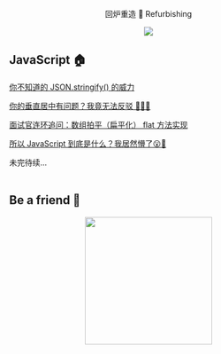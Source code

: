 <p align="center">回炉重造 🔨 Refurbishing </p>
<p align="center"><img align="center" src="https://img.shields.io/github/issues/NieZhuZhu/Blog"/> </p>




## JavaScript 🏠

[你不知道的 JSON.stringify() 的威力](https://github.com/NieZhuZhu/Blog/issues/1)

[你的垂直居中有问题？我竟无法反驳 🤦🏻‍♂️](https://github.com/NieZhuZhu/Blog/issues/3)

[面试官连环追问：数组拍平（扁平化） flat 方法实现](https://github.com/NieZhuZhu/Blog/issues/2)

[所以 JavaScript 到底是什么？我居然懵了😮💫 ](https://github.com/NieZhuZhu/Blog/issues/4)


未完待续...
<br/>
<br/>

## Be a friend 👬

<div style="display:flex;justify-content:center" >
<img src="https://user-gold-cdn.xitu.io/2019/12/22/16f2d09afc01f0b8" width = "230" height = "230" alt="" align=center />
</div>

